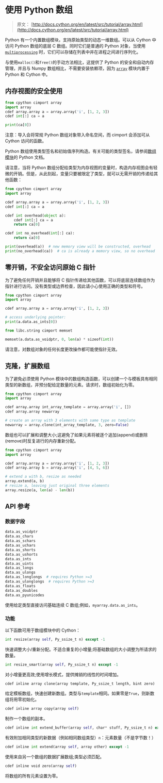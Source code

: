 # 使用 Python 数组

> 原文： [http://docs.cython.org/en/latest/src/tutorial/array.html](http://docs.cython.org/en/latest/src/tutorial/array.html)

Python 有一个内置数组模块，支持原始类型的动态一维数组。可以从 Cython 中访问 Python 数组的底层 C 数组。同时它们是普通的 Python 对象，当使用 [`multiprocessing`](https://docs.python.org/3/library/multiprocessing.html#module-multiprocessing "(in Python v3.7)") 时，它们可以存储在列表中并在进程之间进行序列化。

与使用`malloc()`和`free()`的手动方法相比，这提供了 Python 的安全和自动内存管理，并且与 Numpy 数组相比，不需要安装依赖项，因为 [`array`](https://docs.python.org/3/library/array.html#module-array "(in Python v3.7)") 模块内置于 Python 和 Cython 中。

## 内存视图的安全使用

```py
from cpython cimport array
import array
cdef array.array a = array.array('i', [1, 2, 3])
cdef int[:] ca = a

print(ca[0])

```

注意：导入会将常规 Python 数组对象带入命名空间，而 cimport 会添加可从 Cython 访问的函数。

Python 数组使用类型签名和初始值序列构造。有关可能的类型签名，请参阅[数组模块](https://docs.python.org/library/array.html)的 Python 文档。

请注意，当将 Python 数组分配给类型为内存视图的变量时，构造内存视图会有轻微的开销。但是，从此刻起，变量只要被限定了类型，就可以无需开销的传递给其他函数：

```py
from cpython cimport array
import array

cdef array.array a = array.array('i', [1, 2, 3])
cdef int[:] ca = a

cdef int overhead(object a):
    cdef int[:] ca = a
    return ca[0]

cdef int no_overhead(int[:] ca):
    return ca[0]

print(overhead(a))  # new memory view will be constructed, overhead
print(no_overhead(ca))  # ca is already a memory view, so no overhead

```

## 零开销，不安全访问原始 C 指针

为了避免任何开销并且能够将 C 指针传递给其他函数，可以将底层连续数组作为指针进行访问。没有类型或边界检查，因此请小心使用正确的类型和符号。

```py
from cpython cimport array
import array

cdef array.array a = array.array('i', [1, 2, 3])

# access underlying pointer:
print(a.data.as_ints[0])

from libc.string cimport memset

memset(a.data.as_voidptr, 0, len(a) * sizeof(int))

```

请注意，对数组对象的任何长度更改操作都可能使指针无效。

## 克隆，扩展数组

为了避免必须使用 Python 模块中的数组构造函数，可以创建一个与模板具有相同类型的新数组，并预分配给定数量的元素。请求时，数组初始化为零。

```py
from cpython cimport array
import array

cdef array.array int_array_template = array.array('i', [])
cdef array.array newarray

# create an array with 3 elements with same type as template
newarray = array.clone(int_array_template, 3, zero=False)

```

数组也可以扩展和调整大小;这避免了如果元素将被逐个追加(append)或删除(remove)时反复进行的内存重新分配。

```py
from cpython cimport array
import array

cdef array.array a = array.array('i', [1, 2, 3])
cdef array.array b = array.array('i', [4, 5, 6])

# extend a with b, resize as needed
array.extend(a, b)
# resize a, leaving just original three elements
array.resize(a, len(a) - len(b))

```

## API 参考

### 数据字段

```py
data.as_voidptr
data.as_chars
data.as_schars
data.as_uchars
data.as_shorts
data.as_ushorts
data.as_ints
data.as_uints
data.as_longs
data.as_ulongs
data.as_longlongs  # requires Python >=3
data.as_ulonglongs  # requires Python >=3
data.as_floats
data.as_doubles
data.as_pyunicodes

```

使用给定类型直接访问基础连续 C 数组;例如，`myarray.data.as_ints`。

### 功能

以下函数可用于数组模块中的 Cython：

```py
int resize(array self, Py_ssize_t n) except -1

```

快速调整大小/重新分配。不适合重复的小增量;将基础数组的大小调整为所请求的数量。

```py
int resize_smart(array self, Py_ssize_t n) except -1

```

对小增量更高效;使用增长模式，提供摊销的线性的时间增加。

```py
cdef inline array clone(array template, Py_ssize_t length, bint zero)

```

给定模板数组，快速创建新数组。类型与`template`相同。如果零是`True`，则新数组将用零初始化。

```py
cdef inline array copy(array self)

```

制作一个数组的副本。

```py
cdef inline int extend_buffer(array self, char* stuff, Py_ssize_t n) except -1

```

有效附加相同类型的新数据（例如相同数组类型）`n`：元素数量（不是字节数！）

```py
cdef inline int extend(array self, array other) except -1

```

使用来自另一个数组的数据扩展数组;类型必须匹配。

```py
cdef inline void zero(array self)

```

将数组的所有元素设置为零。
